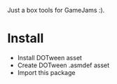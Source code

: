 Just a box tools for GameJams :).

# Install
- Install DOTween asset
- Create DOTween .asmdef asset
- Import this package